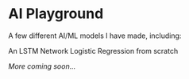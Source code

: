 # AI Playground

A few different AI/ML models I have made, including:

An LSTM Network
Logistic Regression from scratch

*More coming soon...*
